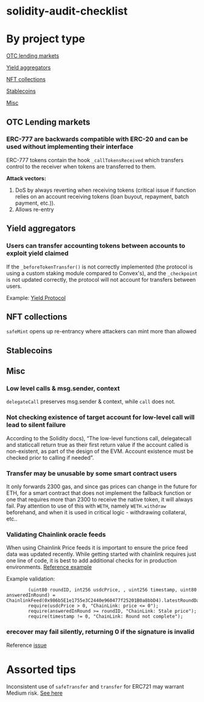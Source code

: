 # solidity-audit-checklist

# By project type

[OTC lending markets](#otc-lending-markets)

[Yield aggregators](#yield-aggregators)

[NFT collections](#nft-collections)

[Stablecoins](#stablecoins)

[Misc](#misc)

## OTC Lending markets

### ERC-777 are backwards compatible with ERC-20 and can be used without implementing their interface
ERC-777 tokens contain the hook `_callTokensReceived` which transfers control to the receiver when tokens are transferred to them.

**Attack vectors:**
1. DoS by always reverting when receiving tokens (critical issue if function relies on an account receiving tokens (loan buyout, repayment, batch payment, etc.)).
2. Allows re-entry

## Yield aggregators

### Users can transfer accounting tokens between accounts to exploit yield claimed
If the `_beforeTokenTransfer()` is not correctly implemented (the protocol is using a custom staking module compared to Convex's), and the `_checkpoint` is not updated correctly, the protocol will not account for transfers between users.

Example: [Yield Protocol](https://github.com/code-423n4/2022-01-yield-findings/issues/86)

## NFT collections
`safeMint` opens up re-entrancy where attackers can mint more than allowed

## Stablecoins

## Misc

### Low level calls & msg.sender, context
`delegateCall` preserves msg.sender & context, while `call` does not.

### Not checking existence of target account for low-level call will lead to silent failure
According to the Solidity docs), “The low-level functions call, delegatecall and staticcall return true as their first return value if the account called is non-existent, as part of the design of the EVM. Account existence must be checked prior to calling if needed”.

### Transfer may be unusable by some smart contract users
It only forwards 2300 gas, and since gas prices can change in the future for ETH, for a smart contract that does not implement the fallback function or one that requires more than 2300 to receive the native token, it will always fail. Pay attention to use of this with `WETH`, namely `WETH.withdraw` beforehand, and when it is used in critical logic - withdrawing collateral, etc..

### Validating Chainlink oracle feeds
When using Chainlink Price feeds it is important to ensure the price feed data was updated recently. While getting started with chainlink requires just one line of code, it is best to add additional checks for in production environments. [Reference example](https://github.com/code-423n4/2022-01-yield-findings/issues/136)

Example validation:
```solidity
        (uint80 roundID, int256 usdcPrice, , uint256 timestamp, uint80 answeredInRound) = ChainlinkFeed(0x986b5E1e1755e3C2440e960477f25201B0a8bbD4).latestRoundData();
        require(usdcPrice > 0, "ChainLink: price <= 0");
        require(answeredInRound >= roundID, "ChainLink: Stale price");
        require(timestamp != 0, "ChainLink: Round not complete");
```

### erecover may fail silently, returning 0 if the signature is invalid
Reference [issue](https://github.com/code-423n4/2021-04-meebits-findings/issues/77)

# Assorted tips

Inconsistent use of `safeTransfer` and `transfer` for ERC721 may warrant Medium risk. [See here](https://github.com/code-423n4/2022-04-backed-findings/issues/81#issuecomment-1100560835)
